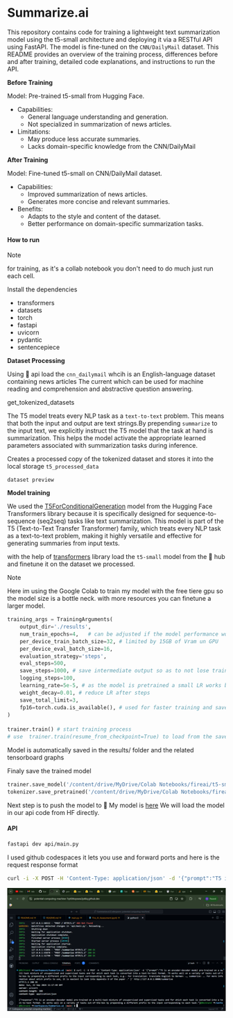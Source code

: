 # Summarize.ai

This repository contains code for training a lightweight text summarization model using the t5-small architecture and deploying it via a RESTful API using FastAPI. The model is fine-tuned on the `CNN/DailyMail` dataset. This README provides an overview of the training process, differences before and after training, detailed code explanations, and instructions to run the API.

**Before Training**

Model: Pre-trained t5-small from Hugging Face.

- Capabilities: 
    * General language understanding and generation.
    * Not specialized in summarization of news articles.
- Limitations:
  - May produce less accurate summaries.
   - Lacks domain-specific knowledge from the CNN/DailyMail 
   
**After Training**

Model: Fine-tuned t5-small on CNN/DailyMail dataset.

- Capabilities:
    - Improved summarization of news articles.
    - Generates more concise and relevant summaries.
- Benefits:
    - Adapts to the style and content of the dataset.
    - Better performance on domain-specific summarization tasks.

#### How to run
> [!Note]
>
> for training, as it's a collab notebook you don't need to do much just run each cell.  


Install the dependencies

- transformers 
- datasets
- torch
- fastapi 
- uvicorn 
- pydantic
- sentencepiece

**Dataset Processing** 

Using 🤗 api load the `cnn_dailymail` whcih is an English-language dataset containing news articles The current which can be used for machine reading and comprehension and abstractive question answering.

get_tokenized_datasets

The T5 model treats every NLP task as a `text-to-text` problem. This means that both the input and output are text strings.By prepending `summarize` to the input text, we explicitly instruct the T5 model that the task at hand is summarization. This helps the model activate the appropriate learned parameters associated with summarization tasks during inference.

Creates a processed copy of the tokenized dataset and stores it into the local storage `t5_processed_data`

```
dataset preview 
```

**Model training**

We used the [T5ForConditionalGeneration](https://huggingface.co/transformers/v3.0.2/model_doc/t5.html#t5forconditionalgeneration) model from the Hugging Face Transformers library because it is specifically designed for sequence-to-sequence (seq2seq) tasks like text summarization. This model is part of the T5 (Text-to-Text Transfer Transformer) family, which treats every NLP task as a text-to-text problem, making it highly versatile and effective for generating summaries from input texts.

with the help of [transformers](https://huggingface.co/docs/transformers/en/training) library load the `t5-small` model from the 🤗 hub and finetune it on the dataset we processed.

> [!Note]
>
> Here im using the Google Colab to train my model with the free tiere gpu so the model size is a bottle neck. with more resources you can finetune a larger model. 

```python
training_args = TrainingArguments(
    output_dir='./results',
    num_train_epochs=4,   # can be adjusted if the model performance worse 
    per_device_train_batch_size=32, # limited by 15GB of Vram un GPU
    per_device_eval_batch_size=16,
    evaluation_strategy='steps',
    eval_steps=500,
    save_steps=1000, # save intermediate output so as to not lose trained model if runtime disconnected 
    logging_steps=100,
    learning_rate=5e-5, # as the model is pretrained a small LR works better, as I was training This was too low, but due to resource limitations I cannot experiment with other values like 3.3e-4, 3.3e-3 
    weight_decay=0.01, # reduce LR after steps
    save_total_limit=3,
    fp16=torch.cuda.is_available(), # used for faster training and save space in memory without using  32 bit 
)

trainer.train() # start training process 
# use  trainer.train(resume_from_checkpoint=True) to load from the saved checkpoints  
```
Model is automatically saved in the results/ folder and the related tensorboard graphs 

Finaly save the trained model 
```python
trainer.save_model('/content/drive/MyDrive/Colab Notebooks/fireai/t5-small-cnn_dailymail')
tokenizer.save_pretrained('/content/drive/MyDrive/Colab Notebooks/fireai/t5-small-cnn_dailymail')

```

Next step is to push the model to 🤗 My model is [here](https://huggingface.co/nand-tmp/t5-small-cnn_dailymail/) We will load the model in our api code from HF directly.

#### API 
```bash 
fastapi dev api/main.py
```
I used github codespaces it lets you use and forward ports and here is the request response format 

```bash
curl -i -X POST -H 'Content-Type: application/json' -d '{"prompt":"T5 is an encoder-decoder model pre-trained on a multi-task mixture of unsupervised and supervised tasks and for which each task is converted into a text-to-text format. T5 works well on a variety of tasks out-of-the-box by prepending a different prefix to the input corresponding to each task, e.g.: for translation: translate English to German: …, summarize: …. For more information about which prefix to use, it is easiest to look into Appendix D of the paper ." }' http://127.0.0.1:8000/summarise
```

![API](extra/API.png)


